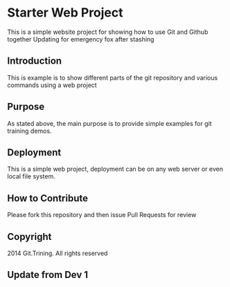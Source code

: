 # Starter Web Project

This is a simple website project for showing how to use Git and Github together
Updating for emergency fox after stashing

## Introduction

This is example is to show different parts of the git repository and various commands using a web project

## Purpose

As stated above, the main purpose is to provide simple examples for git training demos.


## Deployment

This is a simple web project, deployment can be on any web server or even local file system.

## How to Contribute

Please fork this repository and then issue Pull Requests for review

## Copyright

2014 Git.Trining. All rights reserved

## Update from Dev 1
